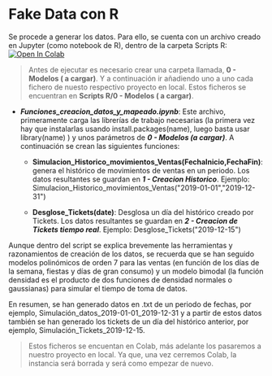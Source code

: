 # Fake Data con R

Se procede a generar los datos. Para ello, se cuenta con un
 archivo creado en Jupyter (como notebook de R),  dentro de la carpeta Scripts R:
 [![Open In Colab](https://colab.research.google.com/assets/colab-badge.svg)](https://colab.research.google.com/github/VERLAR/prevision-dia-tiempo-real/blob/Colab/0.%20Pasos%20previos/1.%20Generando%20datos/Scripts%20R/Funciones_creacion_datos_y_mapeado.ipynb)
 > Antes de ejecutar es necesario crear una carpeta llamada, **0 - Modelos ( a cargar)**. Y a continuación ir añadiendo uno a uno cada fichero de nuesto respectivo proyecto en local. Estos ficheros se encuentran en **Scripts R/0 - Modelos ( a cargar)**.

 -  _**Funciones_creacion_datos_y_mapeado.ipynb**_: Este archivo, primeramente carga las librerías de trabajo necesarias
  (la primera vez hay que instalarlas usando install.packages(name), luego basta usar library(name) ) y unos parámetros de
   _**0 - Modelos (a cargar)**_. A continuación se crean las
  siguientes funciones:
  
       - __Simulacion_Historico_movimientos_Ventas(FechaInicio,FechaFin)__: genera el
              histórico de movimientos de ventas en un periodo. Los datos resultantes se guardan en 
              **_1 - Creacion Historico_**. Ejemplo:
              Simulacion_Historico_movimientos_Ventas("2019-01-01","2019-12-31")
              
       - __Desglose_Tickets(date)__: Desglosa un día del histórico creado por Tickets. Los datos
             resultantes se guardan en _**2 - Creacion de Tickets tiempo real**_. Ejemplo: 
              Desglose_Tickets("2019-12-15")              


           
  Aunque dentro del script se explica brevemente las herramientas y razonamientos de creación de
    los datos, se recuerda que se han seguido modelos polinómicos de orden 7 para las ventas (en
     función de los días de la semana, fiestas y días de gran consumo) y un modelo
    bimodal (la función densidad es el producto de dos funciones de densidad normales o gaussianas)
    para simular el tiempo de toma de datos.
 
En resumen, se han generado datos en .txt de un periodo de fechas,
por ejemplo, Simulación_datos_2019-01-01_2019-12-31 y a partir de estos datos también se han generado los tickets de un día del histórico anterior, por ejemplo, Simulación_Tickets_2019-12-15.

> Estos ficheros se encuentan en Colab, más adelante los pasaremos a nuestro proyecto en local. Ya que, una vez cerremos Colab, la instancia será borrada y será como empezar de nuevo.